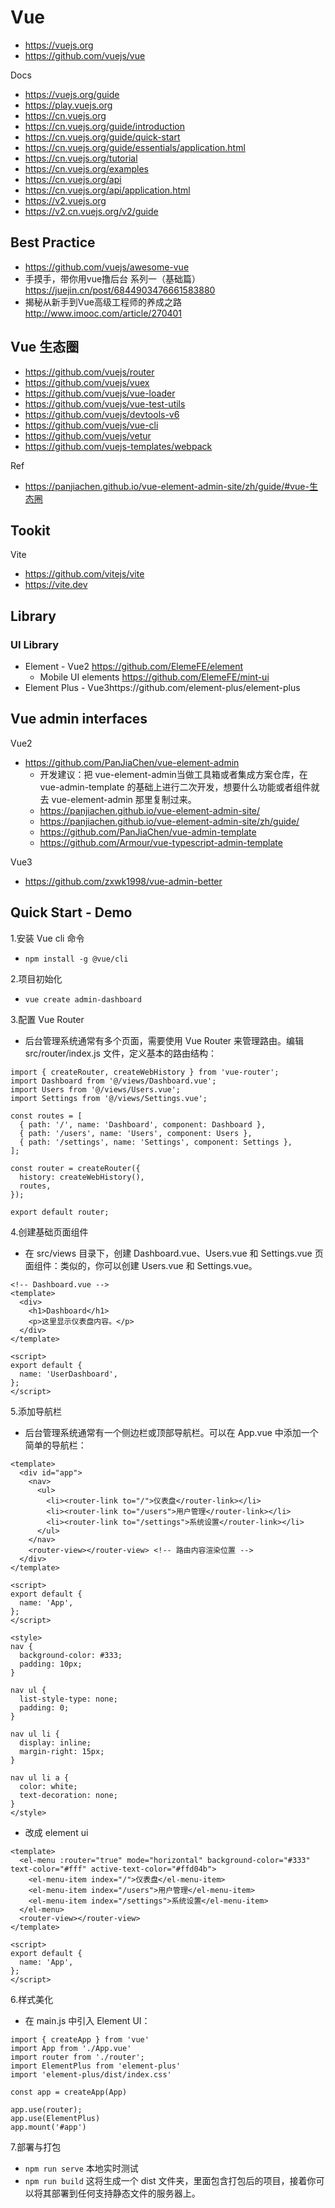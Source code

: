 # Vue
- https://vuejs.org
- https://github.com/vuejs/vue

Docs
- https://vuejs.org/guide
- https://play.vuejs.org
- https://cn.vuejs.org
- https://cn.vuejs.org/guide/introduction
- https://cn.vuejs.org/guide/quick-start
- https://cn.vuejs.org/guide/essentials/application.html
- https://cn.vuejs.org/tutorial
- https://cn.vuejs.org/examples
- https://cn.vuejs.org/api
- https://cn.vuejs.org/api/application.html
- https://v2.vuejs.org
- https://v2.cn.vuejs.org/v2/guide


## Best Practice
- https://github.com/vuejs/awesome-vue
- 手摸手，带你用vue撸后台 系列一（基础篇）https://juejin.cn/post/6844903476661583880
- 揭秘从新手到Vue高级工程师的养成之路 http://www.imooc.com/article/270401


## Vue 生态圈
- https://github.com/vuejs/router
- https://github.com/vuejs/vuex
- https://github.com/vuejs/vue-loader
- https://github.com/vuejs/vue-test-utils
- https://github.com/vuejs/devtools-v6
- https://github.com/vuejs/vue-cli
- https://github.com/vuejs/vetur
- https://github.com/vuejs-templates/webpack

Ref
- https://panjiachen.github.io/vue-element-admin-site/zh/guide/#vue-生态圈



## Tookit
Vite
- https://github.com/vitejs/vite
- https://vite.dev


## Library
### UI Library
- Element - Vue2  https://github.com/ElemeFE/element
  - Mobile UI elements https://github.com/ElemeFE/mint-ui
- Element Plus - Vue3https://github.com/element-plus/element-plus


## Vue admin interfaces
Vue2
- https://github.com/PanJiaChen/vue-element-admin
  - 开发建议：把 vue-element-admin当做工具箱或者集成方案仓库，在 vue-admin-template 的基础上进行二次开发，想要什么功能或者组件就去 vue-element-admin 那里复制过来。
  - https://panjiachen.github.io/vue-element-admin-site/
  - https://panjiachen.github.io/vue-element-admin-site/zh/guide/
  - https://github.com/PanJiaChen/vue-admin-template
  - https://github.com/Armour/vue-typescript-admin-template

Vue3
- https://github.com/zxwk1998/vue-admin-better


## Quick Start - Demo
1.安装 Vue cli 命令
- `npm install -g @vue/cli`

2.项目初始化
- `vue create admin-dashboard`

3.配置 Vue Router
- 后台管理系统通常有多个页面，需要使用 Vue Router 来管理路由。编辑 src/router/index.js 文件，定义基本的路由结构：
```
import { createRouter, createWebHistory } from 'vue-router';
import Dashboard from '@/views/Dashboard.vue';
import Users from '@/views/Users.vue';
import Settings from '@/views/Settings.vue';

const routes = [
  { path: '/', name: 'Dashboard', component: Dashboard },
  { path: '/users', name: 'Users', component: Users },
  { path: '/settings', name: 'Settings', component: Settings },
];

const router = createRouter({
  history: createWebHistory(),
  routes,
});

export default router;
```

4.创建基础页面组件
- 在 src/views 目录下，创建 Dashboard.vue、Users.vue 和 Settings.vue 页面组件：类似的，你可以创建 Users.vue 和 Settings.vue。
```
<!-- Dashboard.vue -->
<template>
  <div>
    <h1>Dashboard</h1>
    <p>这里显示仪表盘内容。</p>
  </div>
</template>

<script>
export default {
  name: 'UserDashboard',
};
</script>
```

5.添加导航栏
- 后台管理系统通常有一个侧边栏或顶部导航栏。可以在 App.vue 中添加一个简单的导航栏：
```
<template>
  <div id="app">
    <nav>
      <ul>
        <li><router-link to="/">仪表盘</router-link></li>
        <li><router-link to="/users">用户管理</router-link></li>
        <li><router-link to="/settings">系统设置</router-link></li>
      </ul>
    </nav>
    <router-view></router-view> <!-- 路由内容渲染位置 -->
  </div>
</template>

<script>
export default {
  name: 'App',
};
</script>

<style>
nav {
  background-color: #333;
  padding: 10px;
}

nav ul {
  list-style-type: none;
  padding: 0;
}

nav ul li {
  display: inline;
  margin-right: 15px;
}

nav ul li a {
  color: white;
  text-decoration: none;
}
</style>
```
- 改成 element ui
```
<template>
  <el-menu :router="true" mode="horizontal" background-color="#333" text-color="#fff" active-text-color="#ffd04b">
    <el-menu-item index="/">仪表盘</el-menu-item>
    <el-menu-item index="/users">用户管理</el-menu-item>
    <el-menu-item index="/settings">系统设置</el-menu-item>
  </el-menu>
  <router-view></router-view>
</template>

<script>
export default {
  name: 'App',
};
</script>
```

6.样式美化
- 在 main.js 中引入 Element UI： 
```
import { createApp } from 'vue'
import App from './App.vue'
import router from './router';
import ElementPlus from 'element-plus'
import 'element-plus/dist/index.css'

const app = createApp(App)

app.use(router);
app.use(ElementPlus)
app.mount('#app')
```

7.部署与打包
- `npm run serve` 本地实时测试
- `npm run build` 这将生成一个 dist 文件夹，里面包含打包后的项目，接着你可以将其部署到任何支持静态文件的服务器上。
